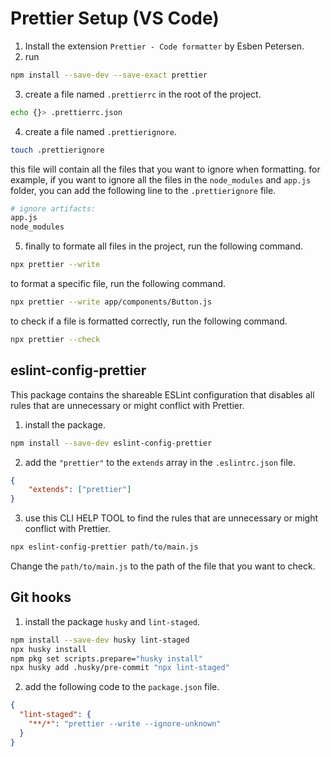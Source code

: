 # Prettier Setup (VS Code)

1. Install the extension `Prettier - Code formatter` by Esben Petersen.
2. run
```bash
npm install --save-dev --save-exact prettier
```
3. create a file named `.prettierrc` in the root of the project.
```bash
echo {}> .prettierrc.json
```
4. create a file named `.prettierignore`.

```bash
touch .prettierignore
```
this file will contain all the files that you want to ignore when formatting. for example, if you want to ignore all the files in the `node_modules` and `app.js` folder, you can add the following line to the `.prettierignore` file.

```bash
# ignore artifacts:
app.js
node_modules
``` 

5. finally to formate all files in the project, run the following command.

```bash
npx prettier --write
```

to format a specific file, run the following command.

```bash
npx prettier --write app/components/Button.js
```

to check if a file is formatted correctly, run the following command.

```bash
npx prettier --check
```

## eslint-config-prettier

This package contains the shareable ESLint configuration that disables all rules that are unnecessary or might conflict with Prettier.

1. install the package.

```bash
npm install --save-dev eslint-config-prettier
```

2. add the `"prettier"` to the `extends` array in the `.eslintrc.json` file.

```json
{
    "extends": ["prettier"]
}
```

3. use this CLI HELP TOOL to find the rules that are unnecessary or might conflict with Prettier.

```bash
npx eslint-config-prettier path/to/main.js
```
Change the `path/to/main.js` to the path of the file that you want to check.

## Git hooks 

1. install the package `husky` and `lint-staged`.

```bash
npm install --save-dev husky lint-staged
npx husky install
npm pkg set scripts.prepare="husky install"
npx husky add .husky/pre-commit "npx lint-staged"
```

2. add the following code to the `package.json` file.

```json
{
  "lint-staged": {
    "**/*": "prettier --write --ignore-unknown"
  }
}
```




